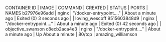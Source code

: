CONTAINER ID    |    IMAGE        |       COMMAND         |         CREATED      |        STATUS         |             PORTS      |         NAMES
b27976e96add    |    nginx        |       "/docker-entrypoint.…" |  About a minute ago |  Exited (0) 3 seconds ago  |             |         loving_wescoff
9515603848d9    |    nginx        |       "/docker-entrypoint.…" |  About a minute ago |  Exited (0) 42 seconds ago |             |         objective_swanson
c8ecb2aca4e3    |    nginx        |       "/docker-entrypoint.…" |  About a minute ago |  Up About a minute         |  80/tcp     |         amazing_williamson
